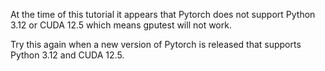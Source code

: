 At the time of this tutorial it appears that Pytorch does not support Python 3.12 or CUDA 12.5 which means gputest will not work. 

Try this again when a new version of Pytorch is released that supports Python 3.12 and CUDA 12.5.

